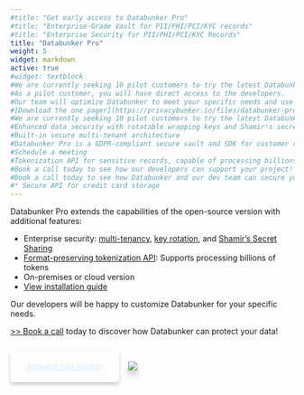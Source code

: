 ```yaml
---
#title: "Get early access to Databunker Pro"
#title: "Enterprise-Grade Vault for PII/PHI/PCI/KYC records"
#title: "Enterprise Security for PII/PHI/PCI/KYC Records"
title: "Databunker Pro"
weight: 5
widget: markdown
active: true
#widget: textblock
#We are currently seeking 10 pilot customers to try the latest Databunker Pro release.
#As a pilot customer, you will have direct access to the developers.
#Our team will optimize Databunker to meet your specific needs and use cases.
#[Download the one pager](https://privacybunker.io/files/databunker-pro.pdf).
#We are currently seeking 10 pilot customers to try the latest Databunker Pro release.
#Enhanced data security with rotatable wrapping keys and Shamir's secret-sharing protocol for data recovery
#Built-in secure multi-tenant architecture
#Databunker Pro is a GDPR-compliant secure vault and SDK for customer records. It addresses several challenges, including data security, multi-tenancy, privacy by design, data minimization, user auditing, privacy-compliant logging, automation of data subject requests, and more.
#Schedule a meeting
#Tokenization API for sensitive records, capable of processing billions of tokens
#Book a call today to see how our developers can support your project!
#Book a call today to see how Databunker and our dev team can secure your startup!
#* Secure API for credit card storage
---
```

Databunker Pro extends the capabilities of the open-source version with additional features:

* Enterprise security: <a href="/databunker-pro-docs/tenant-api/" target="_blank">multi-tenancy</a>, <a href="/databunker-pro-docs/wrapping-key/" target="_blank">key rotation</a>, and <a href="/databunker-pro-docs/shamir-keys/" target="_blank">Shamir’s Secret Sharing</a>
* <a href="/databunker-pro-docs/tokenization/" target="_blank">Format-preserving tokenization API</a>: Supports processing billions of tokens
* On-premises or cloud version
* <a href="/databunker-pro-docs/installation-guide/" target="_blank">View installation guide</a>

Our developers will be happy to customize Databunker for your specific needs.

<a href="/api/meeting.php?a=databunkerpro">&gt;&gt; Book a call</a> today to discover how Databunker can protect your data!


&nbsp;

<a href="javascript:void(0);" onclick="request_free_trial();" class="btn-primary btn-lg btn page-scroll mt-2" style="vertical-align:top;border-radius:5px!important;padding: 18px 30px 20px !important;box-shadow:0 4px 6px 0 rgba(0,0,0,0.2);border-color:#d4eef9;color:#d4eef9;">Request trial access</a>&nbsp;&nbsp;&nbsp; <a href="javascript:void(0);" onclick="request_free_trial();" class="mt-2" style='display:inline-block;'><img src="/img/aws-marketplace-btn.svg" style='box-shadow:0 8px 12px 0 rgba(0,0,0,0.2);'/></a>
